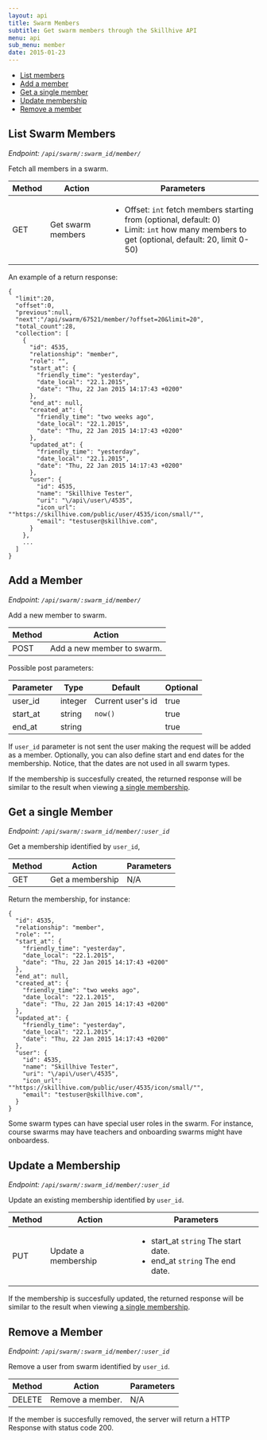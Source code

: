 ```yaml
---
layout: api
title: Swarm Members
subtitle: Get swarm members through the Skillhive API
menu: api
sub_menu: member
date: 2015-01-23
---
```

<div class="pure-menu pure-menu-open pure-menu-horizontal">
    <ul>
        <li><a href="#list">List members</a></li>
        <li><a href="#create">Add a member</a></li>
        <li><a href="#single">Get a single member</a></li>
        <li><a href="#update">Update membership</a></li>
        <li><a href="#delete">Remove a member</a></li>
    </ul>
</div>

<h2 id="list">List Swarm Members</h2>

*Endpoint: `/api/swarm/:swarm_id/member/`*

Fetch all members in a swarm.

<table class="pure-table">
    <thead>
        <tr>
            <th>Method</th>
            <th>Action</th>
            <th>Parameters</th>
        </tr>
    </thead>
    <tbody>
        <tr>
            <td>GET</td>
            <td>Get swarm members</td>
            <td>
              <ul>
                <li>Offset: <code>int</code> fetch members starting from (optional, default: 0)</li>
                <li>Limit: <code>int</code> how many members to get (optional, default: 20, limit 0-50)</li>
              </ul>            
            </td>
        </tr>
    </tbody>
</table>

An example of a return response:    

    {
      "limit":20,
      "offset":0,
      "previous":null,
      "next":"/api/swarm/67521/member/?offset=20&limit=20",
      "total_count":28,
      "collection": [
        {
          "id": 4535,
          "relationship": "member",
          "role": "",
          "start_at": {
            "friendly_time": "yesterday",
            "date_local": "22.1.2015",
            "date": "Thu, 22 Jan 2015 14:17:43 +0200"
          },
          "end_at": null,
          "created_at": {
            "friendly_time": "two weeks ago",
            "date_local": "22.1.2015",
            "date": "Thu, 22 Jan 2015 14:17:43 +0200"
          },
          "updated_at": {
            "friendly_time": "yesterday",
            "date_local": "22.1.2015",
            "date": "Thu, 22 Jan 2015 14:17:43 +0200"
          },
          "user": {
            "id": 4535,
            "name": "Skillhive Tester",
            "uri": "\/api\/user\/4535",
            "icon_url": ""https://skillhive.com/public/user/4535/icon/small/"",
            "email": "testuser@skillhive.com",
          }
        },
        ...
      ]
    }


<h2 id="create">Add a Member</h2>

*Endpoint: `/api/swarm/:swarm_id/member/`*

Add a new member to swarm.

<table class="pure-table">
    <thead>
        <tr>
            <th>Method</th>
            <th>Action</th>
        </tr>
    </thead>
    <tbody>
        <tr>
            <td>POST</td>
            <td>Add a new member to swarm.</td>
        </tr>
    </tbody>
</table>

Possible post parameters:

<table class="pure-table">
    <thead>
        <tr>
            <th>Parameter</th>
            <th>Type</th>
            <th>Default</th>
            <th>Optional</th>
        </tr>
    </thead>
    <tbody>
        <tr>
            <td>user_id</td>
            <td>integer</td>
            <td>Current user's id</td>
            <td>true</td>
        </tr><tr>
            <td>start_at</td>
            <td>string</td>
            <td><code>now()</code></td>
            <td>true</td>
        </tr><tr>
            <td>end_at</td>
            <td>string</td>
            <td></td>
            <td>true</td>
        </tr>
    </tbody>
</table>

If `user_id` parameter is not sent the user making the request will be added as a member.
Optionally, you can also define start and end dates for the membership. Notice, that the
dates are not used in all swarm types.

If the membership is succesfully created, the returned response will be similar to the
result when viewing [a single membership](#single).         


<h2 id="single">Get a single Member</h2>

*Endpoint: `/api/swarm/:swarm_id/member/:user_id`*

Get a membership identified by `user_id`,

<table class="pure-table">
    <thead>
        <tr>
            <th>Method</th>
            <th>Action</th>
            <th>Parameters</th>
        </tr>
    </thead>
    <tbody>
        <tr>
            <td>GET</td>
            <td>Get a membership</td>
            <td>
            N/A
            </td>
        </tr>
    </tbody>
</table>

Return the membership, for instance:

    {
      "id": 4535,
      "relationship": "member",
      "role": "",
      "start_at": {
        "friendly_time": "yesterday",
        "date_local": "22.1.2015",
        "date": "Thu, 22 Jan 2015 14:17:43 +0200"
      },
      "end_at": null,
      "created_at": {
        "friendly_time": "two weeks ago",
        "date_local": "22.1.2015",
        "date": "Thu, 22 Jan 2015 14:17:43 +0200"
      },
      "updated_at": {
        "friendly_time": "yesterday",
        "date_local": "22.1.2015",
        "date": "Thu, 22 Jan 2015 14:17:43 +0200"
      },
      "user": {
        "id": 4535,
        "name": "Skillhive Tester",
        "uri": "\/api\/user\/4535",
        "icon_url": ""https://skillhive.com/public/user/4535/icon/small/"",
        "email": "testuser@skillhive.com",
      }
    }

Some swarm types can have special user roles in the swarm. For instance, course swarms may
have teachers and onboarding swarms might have onboardess.


<h2 id="update">Update a Membership</h2>

*Endpoint: `/api/swarm/:swarm_id/member/:user_id`*

Update an existing membership identified by `user_id`.

<table class="pure-table">
    <thead>
        <tr>
            <th>Method</th>
            <th>Action</th>
            <th>Parameters</th>
        </tr>
    </thead>
    <tbody>
        <tr>
            <td>PUT</td>
            <td>Update a membership</td>
            <td>
              <ul>
                <li>start_at <code>string</code> The start date.</li>
                <li>end_at <code>string</code> The end date.</li>
              </ul>            
            </td>
        </tr>
    </tbody>
</table>

If the membership is succesfully updated, the returned response will be similar to the
result when viewing [a single membership](#single).         


<h2 id="delete">Remove a Member</h2>

*Endpoint: `/api/swarm/:swarm_id/member/:user_id`*

Remove a user from swarm identified by `user_id`.

<table class="pure-table">
    <thead>
        <tr>
            <th>Method</th>
            <th>Action</th>
            <th>Parameters</th>
        </tr>
    </thead>
    <tbody>
        <tr>
            <td>DELETE</td>
            <td>Remove a member.</td>
            <td>
            N/A
            </td>
        </tr>
    </tbody>
</table>

If the member is succesfully removed, the server will return a HTTP Response with status code 200.
